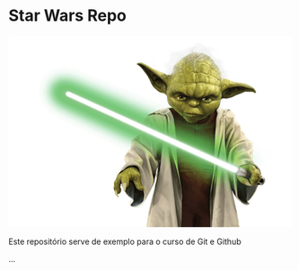 # Star Wars Repo

![Star Wars](/StarWars.png)

Este repositório serve de exemplo para o curso de Git e Github

...
